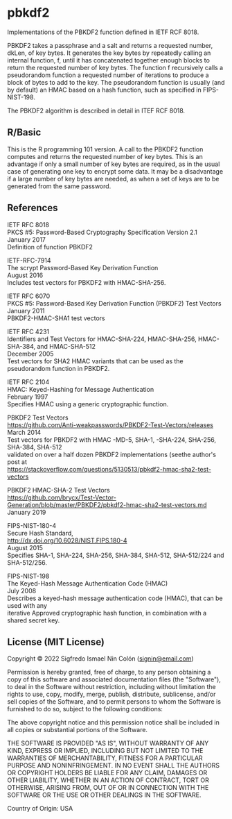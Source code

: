 # pbkdf2

Implementations of the PBKDF2 function defined in IETF RCF 8018.

PBKDF2 takes a passphrase and a salt and returns a requested number, dkLen, of key bytes.  It generates the key bytes by repeatedly calling an internal function, f, until it has concatenated together enough blocks to return the requested number of key bytes. The function f recursively calls a pseudorandom function a requested number of iterations to produce a block of bytes to add to the key. The pseudorandom function is usually (and by default) an HMAC based on a hash function, such as specified in FIPS-NIST-198.

The PBKDF2 algorithm is described in detail in ITEF RCF 8018.

## R/Basic

This is the R programming 101 version.  A call to the PBKDF2 function computes and returns the requested number of key bytes.  This is an advantage if only a small number of key bytes are required, as in the usual case of generating one key to encrypt some data.  It may be a disadvantage if a large number of key bytes are needed, as when a set of keys are to be generated from the same password.

## References

IETF RFC 8018  
    PKCS #5: Password-Based Cryptography Specification Version 2.1  
    January 2017  
    Definition of function PBKDF2

IETF-RFC-7914  
    The scrypt Password-Based Key Derivation Function  
    August 2016  
    Includes test vectors for PBKDF2 with HMAC-SHA-256.

IETF RFC 6070  
    PKCS #5: Password-Based Key Derivation Function (PBKDF2) Test Vectors  
    January 2011  
    PBKDF2-HMAC-SHA1 test vectors

IETF RFC 4231  
    Identifiers and Test Vectors for HMAC-SHA-224, HMAC-SHA-256, HMAC-SHA-384, and HMAC-SHA-512  
    December 2005  
    Test vectors for SHA2 HMAC variants that can be used as the pseudorandom function in PBKDF2.

IETF RFC 2104  
    HMAC: Keyed-Hashing for Message Authentication  
    February 1997  
    Specifies HMAC using a generic cryptographic function.

PBKDF2 Test Vectors  
     https://github.com/Anti-weakpasswords/PBKDF2-Test-Vectors/releases  
     March 2014  
     Test vectors for PBKDF2 with HMAC -MD-5, SHA-1, -SHA-224, SHA-256, SHA-384, SHA-512  
     validated on over a half dozen PBKDF2 implementations (seethe author's post at  
     https://stackoverflow.com/questions/5130513/pbkdf2-hmac-sha2-test-vectors

PBKDF2 HMAC-SHA-2 Test Vectors  
    https://github.com/brycx/Test-Vector-Generation/blob/master/PBKDF2/pbkdf2-hmac-sha2-test-vectors.md  
    January 2019

FIPS-NIST-180-4  
    Secure Hash Standard,  
    http://dx.doi.org/10.6028/NIST.FIPS.180-4  
    August 2015  
    Specifies SHA-1, SHA-224, SHA-256, SHA-384, SHA-512, SHA-512/224 and SHA-512/256.

FIPS-NIST-198  
    The Keyed-Hash Message Authentication Code (HMAC)  
    July 2008  
    Describes a keyed-hash message authentication code (HMAC), that can be used with any  
    iterative Approved cryptographic hash function, in combination with a shared secret key.

## License (MIT License)

Copyright © 2022 Sigfredo Ismael Nin Colón (signin@email.com)

Permission is hereby granted, free of charge, to any person obtaining a copy of this software and associated documentation files (the "Software"), to deal in the Software without restriction, including without limitation the rights to use, copy, modify, merge, publish, distribute, sublicense, and/or sell copies of the Software, and to permit persons to whom the Software is furnished to do so, subject to the following conditions:

The above copyright notice and this permission notice shall be included in all copies or substantial portions of the Software.

THE SOFTWARE IS PROVIDED "AS IS", WITHOUT WARRANTY OF ANY KIND, EXPRESS OR IMPLIED, INCLUDING BUT NOT LIMITED TO THE WARRANTIES OF MERCHANTABILITY, FITNESS FOR A PARTICULAR PURPOSE AND NONINFRINGEMENT. IN NO EVENT SHALL THE AUTHORS OR COPYRIGHT HOLDERS BE LIABLE FOR ANY CLAIM, DAMAGES OR OTHER LIABILITY, WHETHER IN AN ACTION OF CONTRACT, TORT OR OTHERWISE, ARISING FROM, OUT OF OR IN CONNECTION WITH THE SOFTWARE OR THE USE OR OTHER DEALINGS IN THE SOFTWARE.

Country of Origin: USA
